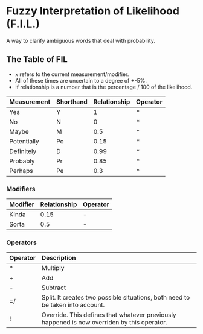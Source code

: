 # Fuzzy Interpretation of Likelihood \(F.I.L.\)

A way to clarify ambiguous words that deal with probability.

## The Table of FIL

* `x` refers to the current measurement/modifier.
* All of these times are uncertain to a degree of +-5%.
* If relationship is a number that is the percentage / 100 of the likelihood.

| Measurement | Shorthand | Relationship | Operator |
| :--- | :--- | :--- | :--- |
| Yes | Y | 1 | \* |
| No | N | 0 | \* |
| Maybe | M | 0.5 | \* |
| Potentially | Po | 0.15 | \* |
| Definitely | D | 0.99 | \* |
| Probably | Pr | 0.85 | \* |
| Perhaps | Pe | 0.3 | \* |

### Modifiers

| Modifier | Relationship | Operator |
| :--- | :--- | :--- |
| Kinda | 0.15 | - |
| Sorta | 0.5 | - |

### Operators

| Operator | Description |
| :--- | :--- |
| \* | Multiply |
| + | Add |
| - | Subtract |
| =/ | Split. It creates two possible situations, both need to be taken into account. |
| ! | Override. This defines that whatever previously happened is now overriden by this operator. |

